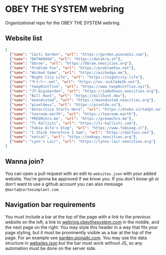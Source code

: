 # OBEY THE SYSTEM webring
Organizational repo for the OBEY THE SYSTEM webring.

## Website list
<!-- embedme websites.json -->
```json
[
  {"name": "Cacti Garden", "url": "https://garden.pionaiki.com"},
  {"name": "DATAKRASH", "url": "https://datakra.sh"},
  {"name": "bbrae", "url": "https://bbrae.neocities.org"},
  {"name": "Problem Fox", "url": "https://problemfox.net"},
  {"name": "Wicked Game", "url": "https://wickedga.me"},
  {"name": "Night City Life", "url": "https://nightcity.life"},
  {"name": "サイバー.net", "url": "https://xn--eck7a4e3h.net"},
  {"name": "twop0intfive", "url": "https://www.twop0intfive.xyz"},
  {"name": "JT-DigiGarden", "url": "https://jadedtwin.neocities.org"},
  {"name": "Bill Hunt", "url": "https://billhunt.dev"},
  {"name": "moondvsted", "url": "https://moondvsted.neocities.org"},
  {"name": "pixeldesu", "url": "https://pixelde.su"},
  {"name": "Antarctica Starts Here", "url": "https://drwho.virtadpt.net"},
  {"name": "tearoom.earth", "url": "https://tearoom.earth"},
  {"name": "PREEMchro.me", "url": "https://preemchro.me"},
  {"name": "Ti Kallisti", "url": "https://ti-kallisti.com"},
  {"name": "Fabio Alfa's blog", "url": "https://www.fabioag.it"},
  {"name": "I think therefore I Sam", "url": "https://dalfuss.net"},
  {"name": "netcat", "url": "https://nekopy.neocities.org"},
  {"name": "Lynn's Lair", "url": "https://lynns-lair.neocities.org"}
]

```

## Wanna join?
You can open a pull request with an edit to `websites.json` with your added website. You're gonna be approved if we know you. If you don't know git or don't want to use a github account you can also message `@marta@corteximplant.com`.

## Navigation bar requirements
You must include a bar at the top of the page with a link to the previous website on the left, a link to [webring.obeythesystem.com](https://webring.obeythesystem.com) in the middle, and the next page on the right. You may style this header in a way that fits your page styling, but it must be prominently visible as a bar at the top of the page. For an example see [garden.pionaiki.com](https://garden.pionaiki.com). You may use the data structure in [websites.json](https://raw.githubusercontent.com/CORTEXIMPLANT/webring/main/websites.json) but the bar must work without JS, so any automation must be done on the server side.
